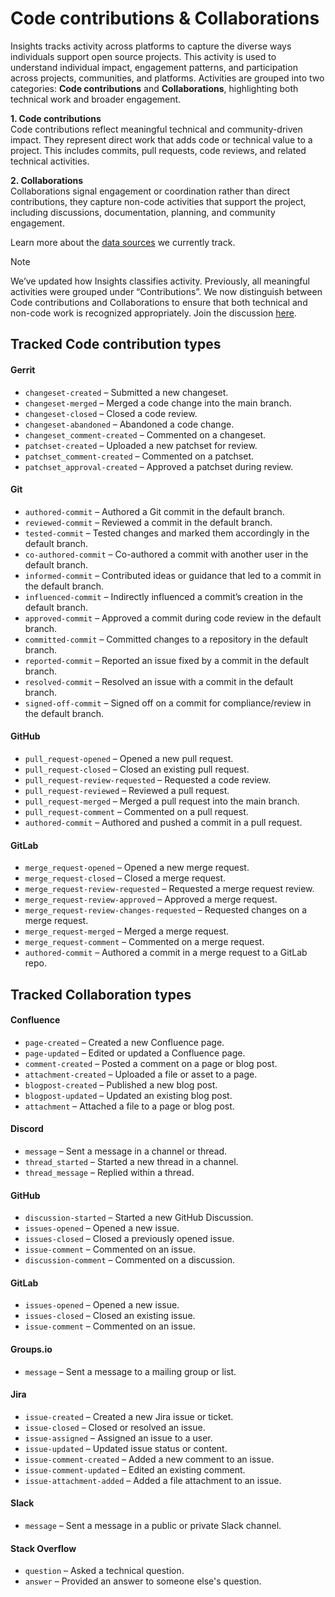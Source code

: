 # Code contributions & Collaborations

Insights tracks activity across platforms to capture the diverse ways individuals support open source projects. This activity is used to understand individual impact, engagement patterns, and participation across projects, communities, and platforms. 
Activities are grouped into two categories: **Code contributions** and **Collaborations**, highlighting both technical work and broader engagement.

**1. Code contributions**\
Code contributions reflect meaningful technical and community-driven impact. They represent direct work that adds code or technical value to a project. This includes commits, pull requests, code reviews, and related technical activities.

**2. Collaborations**\
Collaborations signal engagement or coordination rather than direct contributions, they capture non-code activities that support the project, including discussions, documentation, planning, and community engagement.

Learn more about the [data sources](https://insights.linuxfoundation.org/docs/introduction/data-sources/) we currently track.

> [!NOTE]
> We’ve updated how Insights classifies activity. Previously, all meaningful activities were grouped under “Contributions”. We now distinguish between Code contributions and Collaborations to ensure that both technical and non-code work is recognized appropriately. Join the discussion [here](https://github.com/linuxfoundation/insights/discussions/553).

## Tracked **Code contribution** types

#### **Gerrit**
- `changeset-created` – Submitted a new changeset.
- `changeset-merged` – Merged a code change into the main branch.
- `changeset-closed` – Closed a code review.
- `changeset-abandoned` – Abandoned a code change.
- `changeset_comment-created` – Commented on a changeset.
- `patchset-created` – Uploaded a new patchset for review.
- `patchset_comment-created` – Commented on a patchset.
- `patchset_approval-created` – Approved a patchset during review.

#### **Git**
- `authored-commit` – Authored a Git commit in the default branch.
- `reviewed-commit` – Reviewed a commit in the default branch.
- `tested-commit` – Tested changes and marked them accordingly in the default branch.
- `co-authored-commit` – Co-authored a commit with another user in the default branch.
- `informed-commit` – Contributed ideas or guidance that led to a commit in the default branch.
- `influenced-commit` – Indirectly influenced a commit’s creation in the default branch.
- `approved-commit` – Approved a commit during code review in the default branch.
- `committed-commit` – Committed changes to a repository in the default branch.
- `reported-commit` – Reported an issue fixed by a commit in the default branch.
- `resolved-commit` – Resolved an issue with a commit in the default branch.
- `signed-off-commit` – Signed off on a commit for compliance/review in the default branch.

#### **GitHub**
- `pull_request-opened` – Opened a new pull request.
- `pull_request-closed` – Closed an existing pull request.
- `pull_request-review-requested` – Requested a code review.
- `pull_request-reviewed` – Reviewed a pull request.
- `pull_request-merged` – Merged a pull request into the main branch.
- `pull_request-comment` – Commented on a pull request.
- `authored-commit` – Authored and pushed a commit in a pull request.

#### **GitLab**
- `merge_request-opened` – Opened a new merge request.
- `merge_request-closed` – Closed a merge request.
- `merge_request-review-requested` – Requested a merge request review.
- `merge_request-review-approved` – Approved a merge request.
- `merge_request-review-changes-requested` – Requested changes on a merge request.
- `merge_request-merged` – Merged a merge request.
- `merge_request-comment` – Commented on a merge request.
- `authored-commit` – Authored a commit in a merge request to a GitLab repo.

## Tracked **Collaboration** types

#### **Confluence**
- `page-created` – Created a new Confluence page.
- `page-updated` – Edited or updated a Confluence page.
- `comment-created` – Posted a comment on a page or blog post.
- `attachment-created` – Uploaded a file or asset to a page.
- `blogpost-created` – Published a new blog post.
- `blogpost-updated` – Updated an existing blog post.
- `attachment` – Attached a file to a page or blog post.

#### **Discord**
- `message` – Sent a message in a channel or thread.
- `thread_started` – Started a new thread in a channel.
- `thread_message` – Replied within a thread.

#### **GitHub**
- `discussion-started` – Started a new GitHub Discussion.
- `issues-opened` – Opened a new issue.
- `issues-closed` – Closed a previously opened issue.
- `issue-comment` – Commented on an issue.
- `discussion-comment` – Commented on a discussion.

#### **GitLab**
- `issues-opened` – Opened a new issue.
- `issues-closed` – Closed an existing issue.
- `issue-comment` – Commented on an issue.

#### **Groups.io**
- `message` – Sent a message to a mailing group or list.

#### **Jira**
- `issue-created` – Created a new Jira issue or ticket.
- `issue-closed` – Closed or resolved an issue.
- `issue-assigned` – Assigned an issue to a user.
- `issue-updated` – Updated issue status or content.
- `issue-comment-created` – Added a new comment to an issue.
- `issue-comment-updated` – Edited an existing comment.
- `issue-attachment-added` – Added a file attachment to an issue.

#### **Slack**
- `message` – Sent a message in a public or private Slack channel.

#### **Stack Overflow**
- `question` – Asked a technical question.
- `answer` – Provided an answer to someone else's question.
